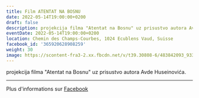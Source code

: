 ```yaml
---
title: Film ATENTAT NA BOSNU
date: 2022-05-14T19:00:00+0200
draft: false
description: projekcija filma "Atentat na Bosnu" uz prisustvo autora Avde Huseinovića.
eventDate: 2022-05-14T19:00:00+0200
location: Chemin des Champs-Courbes, 1024 Ecublens Vaud, Suisse
facebook_id: '365920628908259'
weight: 30
image: https://scontent-fra3-2.xx.fbcdn.net/v/t39.30808-6/483842093_9330013443761058_8599832410174975788_n.jpg?_nc_cat=104&ccb=1-7&_nc_sid=9e60e4&_nc_ohc=kocxAZR4q8cQ7kNvwGliwVL&_nc_oc=AdkGOOaeDNglgi_UzpHRlyupCX3emIYaWkhpbty5we_YLjw_OOSLmkRhDjzH9l-WNNE&_nc_zt=23&_nc_ht=scontent-fra3-2.xx&edm=ABTKTjYEAAAA&_nc_gid=Xg_GK4RoLjxKV5KmUrol-w&oh=00_AfMdRlIj6sN86WX1oSLPzXm1euSJGbiLiV8ds63lKZxtnA&oe=685009D3
---
```


projekcija filma "Atentat na Bosnu" uz prisustvo autora Avde Huseinovića.

---

Plus d'informations sur [Facebook](https://facebook.com/events/365920628908259)